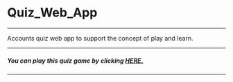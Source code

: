 # Quiz_Web_App

<hr>

Accounts quiz web app to support the concept of play and learn.

<hr>

##### You can play this quiz game by clicking [HERE.](https://ankur-kumar-gupta.github.io/Quiz_Web_App/)

<hr>
